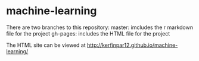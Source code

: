 # machine-learning

There are two branches to this repository:
master: imcludes the r markdown file for the project
gh-pages: includes the HTML file for the project

The HTML site can be viewed at http://kerfinpar12.github.io/machine-learning/
